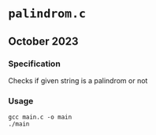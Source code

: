 # `palindrom.c`

## October 2023

### Specification

Checks if given string is a palindrom or not

### Usage

```
gcc main.c -o main
./main
```
